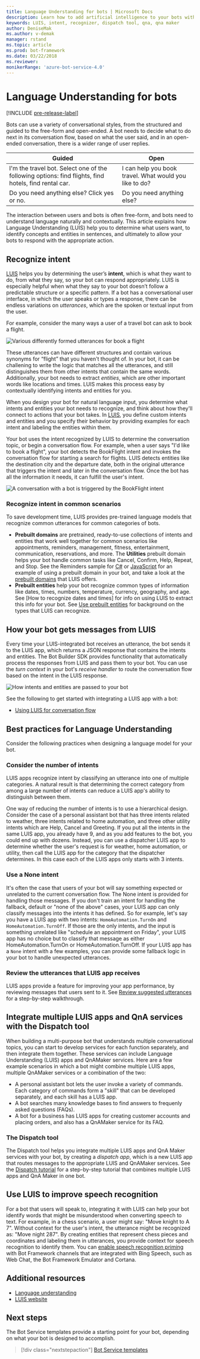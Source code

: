 ```yaml
---
title: Language Understanding for bots | Microsoft Docs
description: Learn how to add artificial intelligence to your bots with Microsoft Cognitive Services to make them more useful and engaging.
keywords: LUIS, intent, recognizer, dispatch tool, qna, qna maker
author: DeniseMak
ms.author: v-demak
manager: rstand
ms.topic: article
ms.prod: bot-framework
ms.date: 03/22/2018
ms.reviewer:
monikerRange: 'azure-bot-service-4.0'
---
```


# Language Understanding for bots
[!INCLUDE [pre-release-label](../includes/pre-release-label.md)]

Bots can use a variety of conversational styles, from the structured and guided to the free-form and open-ended. A bot needs to decide what to do next in its conversation flow, based on what the user said, and in an open-ended conversation, there is a wider range of user replies.

| Guided | Open |
|------|------|
| I'm the travel bot. Select one of the following options: find flights, find hotels, find rental car. | I can help you book travel. What would you like to do? |
| Do you need anything else? Click yes or no. | Do you need anything else? |

The interaction between users and bots is often free-form, and bots need to understand language naturally and contextually. This article explains how Language Understanding (LUIS) help you to determine what users want, to identify concepts and entities in sentences, and ultimately to allow your bots to respond with the appropriate action.

## Recognize intent

[LUIS](https://www.luis.ai) helps you by determining the user’s **intent**, which is what they want to do, from what they say, so your bot can respond appropriately. LUIS is especially helpful when what they say to your bot doesn’t follow a predictable structure or a specific pattern. If a bot has a conversational user interface, in which the user speaks or types a response, there can be endless variations on *utterances*, which are the spoken or textual input from the user.

For example, consider the many ways a user of a travel bot can ask to book a flight. 



![Various differently formed utterances for book a flight](media/cognitive-services-add-bot-language/cognitive-services-luis-utterances.png)

These utterances can have different structures and contain various synonyms for “flight” that you haven't thought of. In your bot, it can be challening to write the logic that matches all the utterances, and still distinguishes them from other intents that contain the same words. Additionally, your bot needs to extract *entities*, which are other important words like locations and times. LUIS makes this process easy by contextually identifying intents and entities for you.

When you design your bot for natural language input, you determine what intents and entities your bot needs to recognize, and think about how they'll connect to actions that your bot takes. In <a href="https://www.luis.ai" target="_blank">LUIS</a>, you define custom intents and entities and you specify their behavior by providing examples for each intent and labeling the entities within them.

Your bot uses the intent recognized by LUIS to determine the conversation topic, or begin a conversation flow. For example, when a user says "I'd like to book a flight", your bot detects the BookFlight intent and invokes the conversation flow for starting a search for flights. LUIS detects entities like the destination city and the departure date, both in the original utterance that triggers the intent and later in the conversation flow. Once the bot has all the information it needs, it can fulfill the user's intent.


![A conversation with a bot is triggered by the BookFlight intent](media/cognitive-services-add-bot-language/cognitive-services-luis-conversation-high-level.png)


### Recognize intent in common scenarios

To save development time, LUIS provides pre-trained language models that recognize common utterances for common categories of bots. <!-- Consider if you'll use prebuilt or custom intents and entities: -->

* **Prebuilt domains** are pretrained, ready-to-use collections of intents and entities that work well together for common scenarios like appointments, reminders, management, fitness, entertainment, communication, reservations, and more. The **Utilities** prebuilt domain helps your bot handle common tasks like Cancel, Confirm, Help, Repeat, and Stop. See the Reminders sample for [C#]( https://github.com/Microsoft/botbuilder-dotnet/tree/master/samples-final/8.AspNetCore-LUIS-Bot) or [JavaScript](https://github.com/Microsoft/botbuilder-js/tree/master/samples/luis-bot-es6) for an example of using a prebuilt domain in your bot, and take a look at the [prebuilt domains](https://docs.microsoft.com/en-us/azure/cognitive-services/LUIS/luis-how-to-use-prebuilt-domains)  that LUIS offers.
* **Prebuilt entities** help your bot recognize common types of information like dates, times, numbers, temperature, currency, geography, and age.
See [How to recognize dates and times] for info on using LUIS to extract this info for your bot. See [Use prebuilt entities](https://docs.microsoft.com/en-us/azure/cognitive-services/LUIS/pre-builtentities) for background on the types that LUIS can recognize. 



<!-- TODO: Link to Bot Framework design guidance about LUIS apps, when this is ready --> 


## How your bot gets messages from LUIS
Every time your LUIS-integrated bot receives an utterance, the bot sends it to the LUIS app, which returns a JSON response that contains the intents and entities. The Bot Builder SDK provides functionality that automatically process the responses from LUIS and pass them to your bot. You can use the _turn context_ in your bot's _receive handler_ to route the conversation flow based on the intent in the LUIS response. 

![How intents and entities are passed to your bot](./media/cognitive-services-add-bot-language/cognitive-services-luis-message-flow-bot-code.png)

See the following to get started with integrating a LUIS app with a bot:

* [Using LUIS for conversation flow][luis-v4-how-to]

## Best practices for Language Understanding
Consider the following practices when designing a language model for your bot.

### Consider the number of intents
LUIS apps recognize intent by classifying an utterance into one of multiple categories. A natural result is that determining the correct category from among a large number of intents can reduce a LUIS app's ability to distinguish between them. 

One way of reducing the number of intents is to use a hierarchical design. Consider the case of a personal assistant bot that has three intents related to weather, three intents related to home automation, and three other utility intents which are Help, Cancel and Greeting. If you put all the intents in the same LUIS app, you already have 9, and as you add features to the bot, you could end up with dozens. Instead, you can use a dispatcher LUIS app to determine whether the user's request is for weather, home automation, or utility, then call the LUIS app for the category that the dispatcher determines. In this case each of the LUIS apps only starts with 3 intents. 

### Use a None intent 
It's often the case that users of your bot will say something expected or unrelated to the current conversation flow. The None intent is provided for handling those messages. If you don't train an intent for handling the fallback, default or "none of the above" cases, your LUIS app can only classify messages into the intents it has defined. So for example, let's say you have a LUIS app with two intents: `HomeAutomation.TurnOn` and `HomeAutomation.TurnOff`. If those are the only intents, and the input is something unrelated like "schedule an appointment on Friday", your LUIS app has no choice but to classify that message as either HomeAutomation.TurnOn or HomeAutomation.TurnOff. If your LUIS app has a `None` intent with a few examples, you can provide some fallback logic in your bot to handle unexpected utterances.  

### Review the utterances that LUIS app receives
LUIS apps provide a feature for improving your app performance, by reviewing messages that users sent to it. See [Review suggested utterances](https://docs.microsoft.com/en-us/azure/cognitive-services/LUIS/label-suggested-utterances) for a step-by-step walkthrough.

## Integrate multiple LUIS apps and QnA services with the Dispatch tool

<!-- 1. Modular. 2. Better performance for classification -->
When building a multi-purpose bot that understands multiple conversational topics, you can start to develop services for each function separately, and then integrate them together. These services can include Language Understanding (LUIS) apps and QnAMaker services. Here are a few example scenarios in which a bot might combine multiple LUIS apps, multiple QnAMaker services or a combination of the two:

* A personal assistant bot lets the user invoke a variety of commands. Each category of commands form a "skill" that can be developed separately, and each skill has a LUIS app.
* A bot searches many knowledge bases to find answers to frequenly asked questions (FAQs). 
* A bot for a business has LUIS apps for creating customer accounts and placing orders, and also has a QnAMaker service for its FAQ.  

### The Dispatch tool
The Dispatch tool helps you integrate multiple LUIS apps and QnA Maker services with your bot, by creating a *dispatch app*, which is a new LUIS app that routes messages to the appropriate LUIS and QnAMaker services. See the [Dispatch tutorial](./bot-builder-tutorial-dispatch.md) for a step-by-step tutorial that combines multiple LUIS apps and QnA Maker in one bot.

## Use LUIS to improve speech recognition

For a bot that users will speak to, integrating it with LUIS can help your bot identify words that might be misunderstood when converting speech to text.  For example, in a chess scenario, a user might say: "Move knight to A 7". Without context for the user's intent, the utterance might be recognized as: "Move night 287". By creating entities that represent chess pieces and coordinates and labeling them in utterances, you provide context for speech recognition to identify them. You can [enable speech recognition priming][speechrecognitionpriming] with Bot Framework channels that are integrated with Bing Speech, such as Web Chat, the Bot Framework Emulator and Cortana.  


## Additional resources

- [Language understanding](~/bot-service-concept-intelligence.md#language-understanding)
- <a href="https://www.luis.ai" target="_blank">LUIS website</a>

<!-- Links -->
[luis_home]: https://docs.microsoft.com/en-us/azure/cognitive-services/luis/home
[middleware]: bot-builder-concept-middleware.md
<!-- TODO: this link is a placeholder, need to find existing speech priming article -->
[speechrecognitionpriming]: ../bot-service-channel-connect-webchat-speech.md



<!-- TODO: Point to actual quickstart in bot-docs-pr -->
[luis-v4-how-to]: bot-builder-howto-v4-luis.md
[luis-v4-cs-quickstart]: https://github.com/Microsoft/botbuilder-dotnet/wiki/Using-LUIS-and-QnA-Maker
[luis-v4-js-quickstart]: https://github.com/Microsoft/botbuilder-js/wiki/Using-LUIS-and-QnA-Maker

## Next steps

The Bot Service templates provide a starting point for your bot, depending on what your bot is designed to accomplish.

> [!div class="nextstepaction"]
> [Bot Service templates](../bot-service-concept-templates.md)
